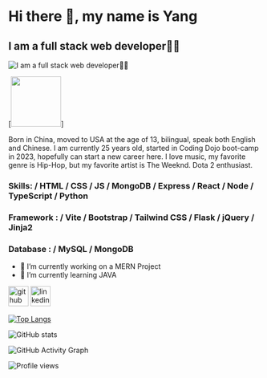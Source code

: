 # Hi there 👋, my name is Yang
## I am a full stack web developer👨‍💻
![I am a full stack web developer👨‍💻](https://i.pinimg.com/originals/b4/6c/c0/b46cc0f9f5ab8d8dda692ee1235f0dd4.jpg)

[<img src='https://media.giphy.com/media/WUrgA8xOSUJj6JZoJC/giphy.gif' width='100'>]

Born in China, moved to USA at the age of 13, bilingual, speak both English and Chinese. I am currently 25 years old, started in Coding Dojo boot-camp in 2023, hopefully can start a new career here. I love music, my favorite genre is Hip-Hop, but my favorite artist is The Weeknd. Dota 2 enthusiast.



### Skills: / HTML / CSS / JS / MongoDB / Express / React / Node / TypeScript / Python 
### Framework : / Vite / Bootstrap / Tailwind CSS / Flask / jQuery / Jinja2 
### Database : / MySQL / MongoDB


- 🔭 I’m currently working on a MERN Project 
- 🌱 I’m currently learning JAVA


[<img src='https://cdn.jsdelivr.net/npm/simple-icons@3.0.1/icons/github.svg' alt='github' height='40'>](https://github.com/yangcui23)  [<img src='https://cdn.jsdelivr.net/npm/simple-icons@3.0.1/icons/linkedin.svg' alt='linkedin' height='40'>](https://www.linkedin.com/in/yang-cui-477127266/)  

[![Top Langs](https://github-readme-stats.vercel.app/api/top-langs/?username=yangcui23)](https://github.com/anuraghazra/github-readme-stats)

![GitHub stats](https://github-readme-stats.vercel.app/api?username=yangcui23&show_icons=true)  

![GitHub Activity Graph](https://activity-graph.herokuapp.com/graph?username=yangcui23)  

![Profile views](https://gpvc.arturio.dev/yangcui23)  
